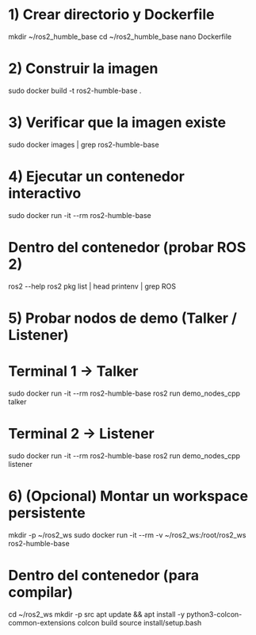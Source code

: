 # 1) Crear directorio y Dockerfile
mkdir ~/ros2_humble_base
cd ~/ros2_humble_base
nano Dockerfile

# 2) Construir la imagen
sudo docker build -t ros2-humble-base .

# 3) Verificar que la imagen existe
sudo docker images | grep ros2-humble-base

# 4) Ejecutar un contenedor interactivo
sudo docker run -it --rm ros2-humble-base

# Dentro del contenedor (probar ROS 2)
ros2 --help
ros2 pkg list | head
printenv | grep ROS

# 5) Probar nodos de demo (Talker / Listener)
# Terminal 1 → Talker
sudo docker run -it --rm ros2-humble-base ros2 run demo_nodes_cpp talker

# Terminal 2 → Listener
sudo docker run -it --rm ros2-humble-base ros2 run demo_nodes_cpp listener

# 6) (Opcional) Montar un workspace persistente
mkdir -p ~/ros2_ws
sudo docker run -it --rm -v ~/ros2_ws:/root/ros2_ws ros2-humble-base

# Dentro del contenedor (para compilar)
cd ~/ros2_ws
mkdir -p src
apt update && apt install -y python3-colcon-common-extensions
colcon build
source install/setup.bash
